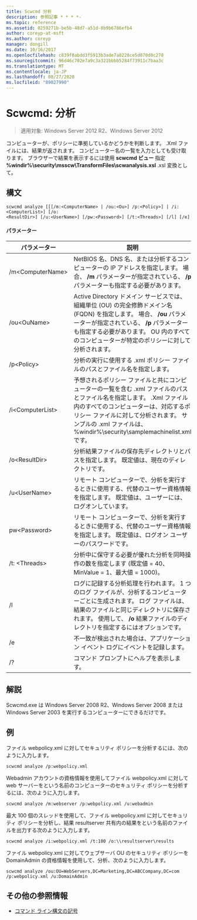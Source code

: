 ```yaml
---
title: Scwcmd 分析
description: 参照記事 * * * *-
ms.topic: reference
ms.assetid: 0259271b-be5b-48d7-a51d-8b9b6786efb4
author: coreyp-at-msft
ms.author: coreyp
manager: dongill
ms.date: 10/16/2017
ms.openlocfilehash: c839f8abdd3f5913b3ade7a8228ce5d070d0c278
ms.sourcegitcommit: 96d46c702e7a9c3a321bbbb5284f73911c7baa3c
ms.translationtype: MT
ms.contentlocale: ja-JP
ms.lasthandoff: 08/27/2020
ms.locfileid: "89027990"
---
```

# <a name="scwcmd-analyze"></a>Scwcmd: 分析

> 適用対象: Windows Server 2012 R2、Windows Server 2012

コンピューターが、ポリシーに準拠しているかどうかを判断します。 .Xml ファイルには、結果が返されます。 コンピューター名の一覧を入力としても受け取ります。 ブラウザーで結果を表示するには使用 **scwcmd ビュー** 指定 **%windir%\security\msscw\TransformFiles\scwanalysis.xsl** .xsl 変換として。

## <a name="syntax"></a>構文

```
scwcmd analyze [[[/m:<ComputerName> | /ou:<Ou>] /p:<Policy>] | /i:<ComputerList>] [/o:
<ResultDir>] [/u:<UserName>] [/pw:<Password>] [/t:<Threads>] [/l] [/e]
```

#### <a name="parameters"></a>パラメーター

|パラメーター|説明|
|---------|-----------|
|/m\<ComputerName>|NetBIOS 名、DNS 名、または分析するコンピューターの IP アドレスを指定します。 場合、 **/m** パラメーターが指定されている、 **/p** パラメーターも指定する必要があります。|
|/ou\<OuName>|Active Directory ドメイン サービスでは、組織単位 (OU) の完全修飾ドメイン名 (FQDN) を指定します。 場合、 **/ou** パラメーターが指定されている、 **/p** パラメーターも指定する必要があります。 OU 内のすべてのコンピューターが特定のポリシーに対して分析されます。|
|/p\<Policy>|分析の実行に使用する .xml ポリシー ファイルのパスとファイル名を指定します。|
|/i\<ComputerList>|予想されるポリシー ファイルと共にコンピューターの一覧を含む .xml ファイルのパスとファイル名を指定します。 .Xml ファイル内のすべてのコンピューターは、対応するポリシー ファイルに対して分析されます。 サンプルの .xml ファイルは、%windir%\security\samplemachinelist.xml です。|
|/o\<ResultDir>|分析結果ファイルの保存先ディレクトリとパスを指定します。 既定値は、現在のディレクトリです。|
|/u\<UserName>|リモート コンピューターで、分析を実行するときに使用する、代替のユーザー資格情報を指定します。 既定値は、ユーザーには、ログオンしています。|
|pw\<Password>|リモート コンピューターで、分析を実行するときに使用する、代替のユーザー資格情報を指定します。 既定値は、ログオン ユーザーのパスワードです。|
|/t: \<Threads>|分析中に保守する必要が優れた分析を同時操作の数を指定します (既定値 = 40、MinValue = 1、最大値 = 1000)。|
|/l|ログに記録する分析処理を行われます。 1 つのログ ファイルが、分析するコンピューターごとに生成されます。 ログ ファイルは、結果のファイルと同じディレクトリに保存されます。 使用して、 **/o** 結果ファイルのディレクトリを指定するにはオプションです。|
|/e|不一致が検出された場合は、アプリケーション イベント ログにイベントを記録します。|
|/?|コマンド プロンプトにヘルプを表示します。|

## <a name="remarks"></a>解説

Scwcmd.exe は Windows Server 2008 R2、Windows Server 2008 または Windows Server 2003 を実行するコンピューターにできるだけです。

## <a name="examples"></a>例

ファイル webpolicy.xml に対してセキュリティ ポリシーを分析するには、次のように入力します。
```
scwcmd analyze /p:webpolicy.xml

```
Webadmin アカウントの資格情報を使用してファイル webpolicy.xml に対して web サーバーをという名前のコンピューターのセキュリティ ポリシーを分析するには、次のように入力します。
```
scwcmd analyze /m:webserver /p:webpolicy.xml /u:webadmin

```
最大 100 個のスレッドを使用して、ファイル webpolicy.xml に対してセキュリティ ポリシーを分析し、結果 resultserver 共有内の結果をという名前のファイルを出力する次のように入力します。
```
scwcmd analyze /i:webpolicy.xml /t:100 /o:\\resultserver\results

```
ファイル webpolicy.xml に対してウェブサーバ OU のセキュリティ ポリシーを DomainAdmin の資格情報を使用して、分析、次のように入力します。
```
scwcmd analyze /ou:OU=WebServers,DC=Marketing,DC=ABCCompany,DC=com /p:webpolicy.xml /u:DomainAdmin
```

## <a name="additional-references"></a>その他の参照情報

- [コマンド ライン構文の記号](command-line-syntax-key.md)